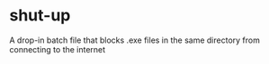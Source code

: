 # shut-up
A drop-in batch file that blocks .exe files in the same directory from connecting to the internet
